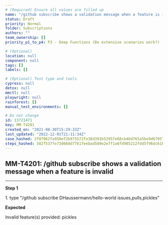 ```yaml
---
# (Required) Ensure all values are filled up
name: "/github subscribe shows a validation message when a feature is invalid"
status: Draft
priority: Normal
folder: Subscriptions
authors: ""
team_ownership: []
priority_p1_to_p4: P3 - Deep Functions (Do extensive scenarios work?)

# (Optional)
location: null
component: null
tags: []
labels: []

# (Optional) Test type and tools
cypress: null
detox: null
mmctl: null
playwright: null
rainforest: []
manual_test_environments: []

# Do not change
id: 13721471
key: MM-T4201
created_on: "2021-08-30T15:29:33Z"
last_updated: "2022-12-01T21:11:34Z"
case_hashed: 2f07962fa950ef2b975572fe38d391b5295fe68cb46d765a5be9d6795720500fe5c18a44adb40272c1ed4678a7c1efc3
steps_hashed: 582f537fe73d668d7761feebad589e2e7f1a6fd985212fdd5f96dc61b297f63fea8ddbb8b9c40078522731866b99e9eb
---
```


<!-- (Auto-generated) Based on frontmatter's "key" and "name" -->

## MM-T4201: /github subscribe shows a validation message when a feature is invalid

---

**Step 1**

1\. type "/github subscribe DHaussermann/hello-world issues,pulls,pickles"

**Expected**

Invalid feature(s) provided: pickles
